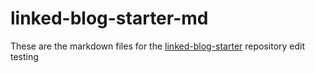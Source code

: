 # linked-blog-starter-md
These are the markdown files for the [linked-blog-starter](https://github.com/matthewwong525/linked-blog-starter) repository
 edit testing 